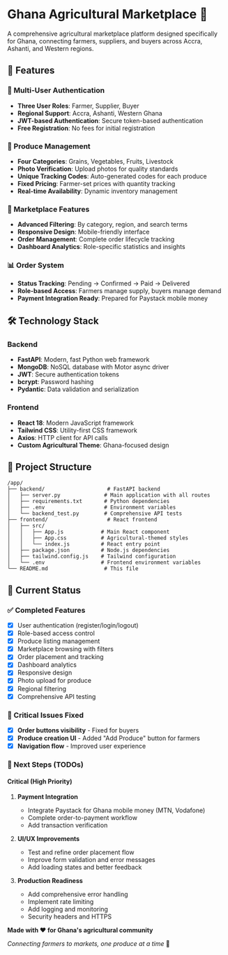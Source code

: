 # Ghana Agricultural Marketplace 🌾

A comprehensive agricultural marketplace platform designed specifically for Ghana, connecting farmers, suppliers, and buyers across Accra, Ashanti, and Western regions.

## 🚀 Features

### 🔐 Multi-User Authentication
- **Three User Roles**: Farmer, Supplier, Buyer
- **Regional Support**: Accra, Ashanti, Western Ghana
- **JWT-based Authentication**: Secure token-based authentication
- **Free Registration**: No fees for initial registration

### 🌱 Produce Management
- **Four Categories**: Grains, Vegetables, Fruits, Livestock
- **Photo Verification**: Upload photos for quality standards
- **Unique Tracking Codes**: Auto-generated codes for each produce
- **Fixed Pricing**: Farmer-set prices with quantity tracking
- **Real-time Availability**: Dynamic inventory management

### 🛒 Marketplace Features
- **Advanced Filtering**: By category, region, and search terms
- **Responsive Design**: Mobile-friendly interface
- **Order Management**: Complete order lifecycle tracking
- **Dashboard Analytics**: Role-specific statistics and insights

### 📊 Order System
- **Status Tracking**: Pending → Confirmed → Paid → Delivered
- **Role-based Access**: Farmers manage supply, buyers manage demand
- **Payment Integration Ready**: Prepared for Paystack mobile money

## 🛠️ Technology Stack

### Backend
- **FastAPI**: Modern, fast Python web framework
- **MongoDB**: NoSQL database with Motor async driver
- **JWT**: Secure authentication tokens
- **bcrypt**: Password hashing
- **Pydantic**: Data validation and serialization

### Frontend
- **React 18**: Modern JavaScript framework
- **Tailwind CSS**: Utility-first CSS framework
- **Axios**: HTTP client for API calls
- **Custom Agricultural Theme**: Ghana-focused design

## 📁 Project Structure

```
/app/
├── backend/                    # FastAPI backend
│   ├── server.py              # Main application with all routes
│   ├── requirements.txt       # Python dependencies
│   ├── .env                   # Environment variables
│   └── backend_test.py        # Comprehensive API tests
├── frontend/                   # React frontend
│   ├── src/
│   │   ├── App.js            # Main React component
│   │   ├── App.css           # Agricultural-themed styles
│   │   └── index.js          # React entry point
│   ├── package.json          # Node.js dependencies
│   ├── tailwind.config.js    # Tailwind configuration
│   └── .env                  # Frontend environment variables
└── README.md                  # This file
```

## 🎯 Current Status

### ✅ Completed Features
- [x] User authentication (register/login/logout)
- [x] Role-based access control
- [x] Produce listing management
- [x] Marketplace browsing with filters
- [x] Order placement and tracking
- [x] Dashboard analytics
- [x] Responsive design
- [x] Photo upload for produce
- [x] Regional filtering
- [x] Comprehensive API testing

### 🚧 Critical Issues Fixed
- [x] **Order buttons visibility** - Fixed for buyers
- [x] **Produce creation UI** - Added "Add Produce" button for farmers
- [x] **Navigation flow** - Improved user experience

### 🔮 Next Steps (TODOs)

#### Critical (High Priority)
1. **Payment Integration**
   - Integrate Paystack for Ghana mobile money (MTN, Vodafone)
   - Complete order-to-payment workflow
   - Add transaction verification

2. **UI/UX Improvements**
   - Test and refine order placement flow
   - Improve form validation and error messages
   - Add loading states and better feedback

3. **Production Readiness**
   - Add comprehensive error handling
   - Implement rate limiting
   - Add logging and monitoring
   - Security headers and HTTPS

**Made with ❤️ for Ghana's agricultural community**

*Connecting farmers to markets, one produce at a time* 🌾